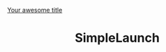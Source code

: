 <a class="site-title" rel="author" href="/minima/">Your awesome title</a>
<header>
          <h1>SimpleLaunch</h1>
        </header>
